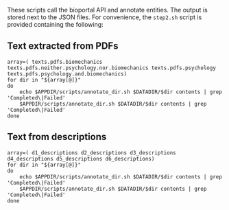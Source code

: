 
These scripts call the bioportal API and annotate entities. The output is stored next to the JSON files. For convenience, the `step2.sh` script is provided containing the following:

## Text extracted from PDFs

```
array=( texts.pdfs.biomechanics texts.pdfs.neither.psychology.nor.biomechanics texts.pdfs.psychology texts.pdfs.psychology.and.biomechanics)
for dir in "${array[@]}"
do
    echo $APPDIR/scripts/annotate_dir.sh $DATADIR/$dir contents | grep 'Completed\|Failed'
    $APPDIR/scripts/annotate_dir.sh $DATADIR/$dir contents | grep 'Completed\|Failed'
done
```

## Text from descriptions

```
array=( d1_descriptions d2_descriptions d3_descriptions d4_descriptions d5_descriptions d6_descriptions)
for dir in "${array[@]}"
do
    echo $APPDIR/scripts/annotate_dir.sh $DATADIR/$dir contents | grep 'Completed\|Failed'
    $APPDIR/scripts/annotate_dir.sh $DATADIR/$dir contents | grep 'Completed\|Failed'
done
```